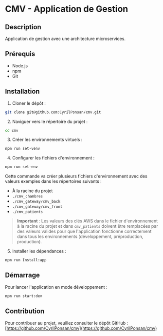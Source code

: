 # CMV - Application de Gestion

## Description
Application de gestion avec une architecture microservices.

## Prérequis
- Node.js
- npm
- Git

## Installation

1. Cloner le dépôt :
```bash
git clone git@github.com:CyrilPonsan/cmv.git
```

2. Naviguer vers le répertoire du projet :
```bash
cd cmv
```

3. Créer les environnements virtuels :
```bash
npm run set-venv
```

4. Configurer les fichiers d'environnement :
```bash
npm run set-env
```

Cette commande va créer plusieurs fichiers d'environnement avec des valeurs exemples dans les répertoires suivants :
- À la racine du projet
- `./cmv_chambres`
- `./cmv_gateway/cmv_back`
- `./cmv_gateway/cmv_front`
- `./cmv_patients`

> **Important** : Les valeurs des clés AWS dans le fichier d'environnement à la racine du projet et dans `cmv_patients` doivent être remplacées par des valeurs valides pour que l'application fonctionne correctement dans tous les environnements (développement, préproduction, production).

5. Installer les dépendances :
```bash
npm run Install:app
```

## Démarrage

Pour lancer l'application en mode développement :
```bash
npm run start:dev
```

## Contribution
Pour contribuer au projet, veuillez consulter le dépôt GitHub : [https://github.com/CyrilPonsan/cmv](https://github.com/CyrilPonsan/cmv)